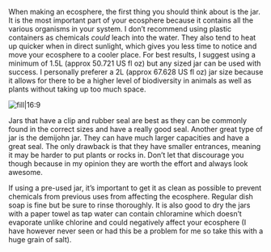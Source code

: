When making an ecosphere, the first thing you should think about is the jar. It is the most important part of your ecosphere because it contains all the various organisms in your system. I don’t recommend using plastic containers as chemicals *could* leach into the water. They also tend to heat up quicker when in direct sunlight, which gives you less time to notice and move your ecosphere to a cooler place. For best results, I suggest using a minimum of 1.5L (approx 50.721 US fl oz) but any sized jar can be used with success. I personally preferer a 2L (approx 67.628 US fl oz) jar size because it allows for there to be a higher level of biodiversity in animals as well as plants without taking up too much space.

![fill|16:9](016e0ae89392a9982a82462942bb9547.png)

Jars that have a clip and rubber seal are best as they can be commonly found in the correct sizes and have a really good seal. Another great type of jar is the demijohn jar. They can have much larger capacities and have a great seal. The only drawback is that they have smaller entrances, meaning it may be harder to put plants or rocks in. Don’t let that discourage you though because in my opinion they are worth the effort and always look awesome. 

If using a pre-used jar, it’s important to get it as clean as possible to prevent chemicals from previous uses from affecting the ecosphere. Regular dish soap is fine but be sure to rinse thoroughly. It is also good to dry the jars with a paper towel as tap water can contain chloramine which doesn’t evaporate unlike chlorine and could negatively affect your ecosphere (I have however never seen or had this be a problem for me so take this with a huge grain of salt). 